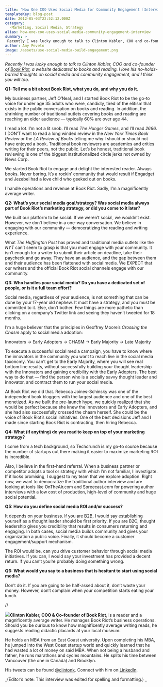 ```yaml
---
title: 'How One COO Uses Social Media for Community Engagement [Interview]'
templateKey: blog-post
date: 2012-05-03T22:52:12.000Z
category: 
  -Marketing, Social Media, Strategy
alias: how-one-coo-uses-social-media-community-engagement-interview
summary: > 
 Recently I was lucky enough to talk to Clinton Kabler, COO and co-founder of Book Riot, a website dedicated to books and reading. I love his no-holds-barred thoughts on social media and community engagement, and I think you will too.
author: Amy Peveto
image: /assets/use-social-media-build-engagement.png
---
```


_Recently I was lucky enough to talk to Clinton Kabler, COO and co-founder of [Book Riot](http://bookriot.com/), a website dedicated to books and reading. I love his no-holds-barred thoughts on social media and community engagement, and I think you will too._

**Q1: Tell me a bit about Book Riot, what you do, and why you do it.**

My business partner, Jeff O’Neal, and I started Book Riot to be the go-to voice for under age 35 adults who were, candidly, tired of the elitism that exists in the public conversation on books and reading. In addition, the shrinking number of traditional outlets covering books and reading are reaching an older audience — typically 60% are over age 44.

I read a lot. I’m not a lit snob. I’ll read _The Hunger Games_, and I’ll read _2666_. I DON’T want to read a long winded review in the _New York Times Book Review_ or the _LA Review of Books_ telling me why I should or should not have enjoyed a book. Traditional book reviewers are academics and critics writing for their peers, not the public. Let’s be honest, traditional book reviewing is one of the biggest institutionalized circle jerks not owned by News Corp.

We started Book Riot to engage and delight the interested reader. Always books. Never boring. It’s a rockin’ community that would result if Engadget and Jezebel had a love child who geeked out on books.

I handle operations and revenue at Book Riot. Sadly, I’m a magnificently average writer.

**Q2: What’s your social media goal/strategy? Was social media always part of Book Riot’s marketing strategy, or did you come to it later?**

We built our platform to be social. If we weren’t social, we wouldn’t exist. However, we don’t believe in a one-way conversation. We believe in engaging with our community — democratizing the reading and writing experience.

What _The Huffington Post_ has proved and traditional media outlets like the _NYT_ can’t seem to grasp is that you must engage with your community. It isn’t enough for a writer to submit their article on deadline, take their paycheck and go away. They have an audience, and the gap between them and their audience has been flattened with social media. We EXPECT that our writers and the official Book Riot social channels engage with our community.

**Q3: Who handles your social media? Do you have a dedicated set of people, or is it a full team effort?**

Social media, regardless of your audience, is not something that can be done by your 17-year old nephew. It must have a strategy, and you must be committed to it. Else, don’t bother. Few things are more pathetic than clicking on a company’s Twitter link and seeing they haven’t tweeted for 18 months.

I’m a huge believer that the principles in Geoffrey Moore’s _Crossing the Chasm_ apply to social media adoption:

Innovators → Early Adopters → CHASM → Early Majority → Late Majority

To execute a successful social media campaign, you have to know where the innovators in the community you want to reach live in the social media taxonomy. You can’t get to the Early Majority, where you will see real bottom line results, without successfully building your thought leadership with the Innovators and gaining credibility with the Early Adopters. The best way to do that — find the person who is a socially savvy thought leader and innovator, and contract them to run your social media.

At Book Riot we did that. Rebecca Joines-Schinsky was one of the independent book bloggers with the largest audience and one of the best monetized. As we built the pre-launch hype, we quickly realized that she would be perfect because she knew the Innovators and Early Adopters, and she had also successfully crossed the chasm herself. She could be the voice of Book Riot’s social initiatives. One of the best decisions Jeff and I made since starting Book Riot is contracting, then hiring Rebecca.

**Q4: What (if anything) do you read to keep on top of your marketing strategy?**

I come from a tech background, so Techcrunch is my go-to source because the number of startups out there making it easier to maximize marketing ROI is incredible.

Also, I believe in the first-hand referral. When a business partner or competitor adopts a tool or strategy with which I’m not familiar, I investigate. If it looks promising, I suggest to my team that we explore adoption. Right now, we want to democratize the traditional author interview and are looking at tools like OnTheAir.com and Spreecast.com for powering author interviews with a low cost of production, high-level of community and huge social potential.

**Q5: How do you define social media ROI and/or success?**

It depends on your business. If you are B2B, I would say establishing yourself as a thought leader should be first priority. If you are B2C, thought leadership gives you credibility that results in consumers returning and engaging. In both cases, social media builds community and gives your organization a public voice. Finally, it should become a customer engagement/support mechanism.

The ROI would be, can you drive customer behavior through social media initiatives. If you can, I would say your investment has provided a decent return. If you can’t you’re probably doing something wrong.

**Q6: What would you say to a business that is hesitant to start using social media?**

Don’t do it. If you are going to be half-assed about it, don’t waste your money. However, don’t complain when your competition starts eating your lunch.

//

**![](/assets/clinton-kabler.jpg)Clinton Kabler, COO & Co-founder of Book Riot**, is a reader and a magnificently average writer. He manages Book Riot’s business operations. Should you be curious to know how magnificently average writing reads, he suggests reading didactic placards at your local museum.

He holds an MBA from an East Coast university. Upon completing his MBA, he jumped into the West Coast startup world and quickly learned that he had wasted a lot of money on said MBA. When not being a husband and father, he runs marathons and cycles mountains. He splits his time between Vancouver (the one in Canada) and Brooklyn.

His tweets can be found [@clintonk](https://twitter.com/clintonk). Connect with him on [LinkedIn](http://ca.linkedin.com/in/clintonkabler).

_(Editor’s note: This interview was edited for spelling and formatting.) _